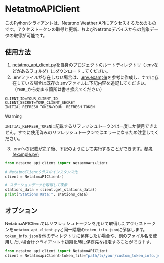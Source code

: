 # NetatmoAPIClient

このPythonクライアントは、Netatmo Weather APIにアクセスするためのものです。アクセストークンの取得と更新、およびNetatmoデバイスからの気象データの取得が可能です。

## 使用方法
1. [netatmo_api_client.py](https://github.com/shinking02/NetatmoAPIClient/blob/main/netatmo_api_client.py)を自身のプロジェクトのルートディレクトリ（.envなどがあるフォルダ）にダウンロードしてください。
2. .envファイルが存在しない場合は、[.env.example](https://github.com/shinking02/NetatmoAPIClient/blob/main/.env.example)を参考に作成し、すでに存在している場合は既存の.envファイルに下記内容を追記してください。（`YOUR_`から始まる箇所は書き換えてください）

```
CLIENT_ID=YOUR_CLIENT_ID
CLIENT_SECRET=YOUR_CLIENT_SECRET
INITIAL_REFRESH_TOKEN=YOUR__REFRESH_TOKEN
```
> [!WARNING]
> `INITIAL_REFRESH_TOKEN`に記載するリフレッシュトークンは一度しか使用できません。すでに使用済みのリフレッシュトークンではエラーになるため注意してください。

3. .envへの記載が完了後、下記のようにして実行することができます。[参考(example.py)](https://github.com/shinking02/NetatmoAPIClient/blob/main/example.py)
```python
from netatmo_api_client import NetatmoAPIClient

# NetatmoClientクラスのインスタンス化
client = NetatmoAPIClient()

# ステーションデータを取得して表示
stations_data = client.get_stations_data()
print("Stations Data:", stations_data)

```


## オプション
NetatmoAPIClientではリフレッシュトークンを用いて取得したアクセストークンを`netatmo_api_client.py`と同一階層の`token_info.json`に保存します。
`token_info.json`を他のディレクトリに保存したい場合や、別のファイル名を使用したい場合はクライアントの初期化時に保存先を指定することができます。
```python
from netatmo_api_client import NetatmoAPIClient
client = NetatmoApiClient(token_file="path/to/your/custom_token_info.json")
```
